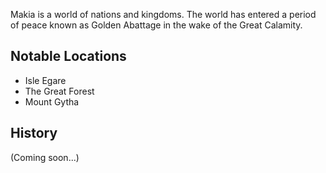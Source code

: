 Makia is a world of nations and kingdoms. The world has entered a period of peace known as Golden Abattage in the wake of the Great Calamity.

## Notable Locations

- Isle Egare
- The Great Forest
- Mount Gytha

## History

(Coming soon...)
